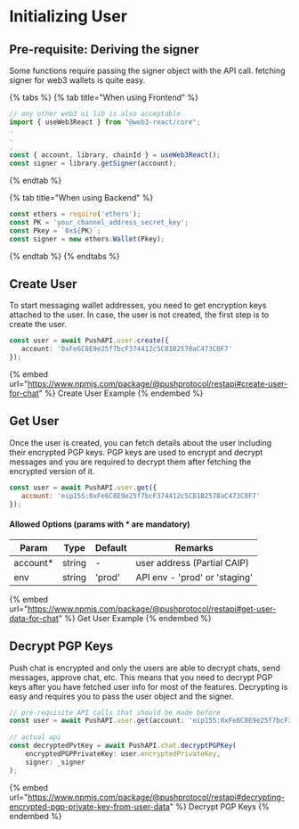 # Initializing User

## Pre-requisite: Deriving the signer

Some functions require passing the signer object with the API call. fetching signer for web3 wallets is quite easy.

{% tabs %}
{% tab title="When using Frontend" %}
```typescript
// any other web3 ui lib is also acceptable
import { useWeb3React } from "@web3-react/core";
.
.
.
const { account, library, chainId } = useWeb3React();
const signer = library.getSigner(account);
```
{% endtab %}

{% tab title="When using Backend" %}
```typescript
const ethers = require('ethers');
const PK = 'your_channel_address_secret_key';
const Pkey = `0x${PK}`;
const signer = new ethers.Wallet(Pkey);
```
{% endtab %}
{% endtabs %}

## Create User

To start messaging wallet addresses, you need to get encryption keys attached to the user. In case, the user is not created, the first step is to create the user.

```typescript
const user = await PushAPI.user.create({
   account: '0xFe6C8E9e25f7bcF374412c5C81B2578aC473C0F7'
});
```

{% embed url="https://www.npmjs.com/package/@pushprotocol/restapi#create-user-for-chat" %}
Create User Example
{% endembed %}

## Get User

Once the user is created, you can fetch details about the user including their encrypted PGP keys. PGP keys are used to encrypt and decrypt messages and you are required to decrypt them after fetching the encrypted version of it.

```javascript
const user = await PushAPI.user.get({
   account: 'eip155:0xFe6C8E9e25f7bcF374412c5C81B2578aC473C0F7'
});
```

#### Allowed Options (params with \* are mandatory)

| Param     | Type   | Default | Remarks                       |
| --------- | ------ | ------- | ----------------------------- |
| account\* | string | -       | user address (Partial CAIP)   |
| env       | string | 'prod'  | API env - 'prod' or 'staging' |

{% embed url="https://www.npmjs.com/package/@pushprotocol/restapi#get-user-data-for-chat" %}
Get User Example
{% endembed %}

## Decrypt PGP Keys

Push chat is encrypted and only the users are able to decrypt chats, send messages, approve chat, etc. This means that you need to decrypt PGP keys after you have fetched user info for most of the features. Decrypting is easy and requires you to pass the user object and the signer.

```javascript
// pre-requisite API calls that should be made before
const user = await PushAPI.user.get(account: 'eip155:0xFe6C8E9e25f7bcF374412c5C81B2578aC473C0F7', env: 'staging');
  
// actual api
const decryptedPvtKey = await PushAPI.chat.decryptPGPKey(
    encryptedPGPPrivateKey: user.encryptedPrivateKey,
    signer: _signer
);
```

{% embed url="https://www.npmjs.com/package/@pushprotocol/restapi#decrypting-encrypted-pgp-private-key-from-user-data" %}
Decrypt PGP Keys
{% endembed %}

